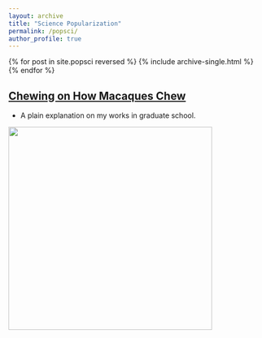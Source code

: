 ```yaml
---
layout: archive
title: "Science Popularization"
permalink: /popsci/
author_profile: true
---
```


{% for post in site.popsci reversed %}
  {% include archive-single.html %}
{% endfor %}


## [Chewing on How Macaques Chew](https://www.cicasp.pri.kyoto-u.ac.jp/news/articles/chewing-how-macaques-chew)
- A plain explanation on my works in graduate school.

<img src='/images/yaku-3.JPG' width='400'>